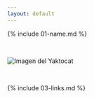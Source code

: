 ```yaml
---
layout: default
---
```


{% include 01-name.md %}

<br>

![Imagen del Yaktocat](https://octodex.github.com/images/yaktocat.png)

<br>

{% include 03-links.md %}

